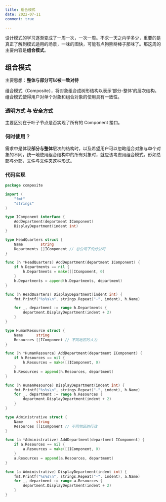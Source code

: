 ```yaml
---
title: 组合模式
date: 2022-07-11
comment: true

---
```


设计模式的学习逐渐变成了一周一次，一次一周。不求一天之内学多少，重要的是真正了解到模式适用的场景，一味的图快，可能有点狗熊掰棒子那味了。那这周的主要内容是**组合模式**。

<!--more-->

## 组合模式

主要思想：**整体与部分可以被一致对待**

组合模式（Composite），将对象组合成树形结构以表示‘部分-整体’的层次结构。组合模式使得用户对单个对象和组合对象的使用具有一致性。



### 透明方式 与 安全方式

主要区别在于叶子节点是否实现了所有的 Component 接口。



### 何时使用？

需求中是体现**部分与整体**层次的结构时，以及希望用户可以忽略组合对象与单个对象的不同，统一地使用组合结构中的所有对象时，就应该考虑用组合模式。形如总部与分部，文件与文件夹这种形式。



### 代码实现

```go
package composite

import (
    "fmt"
    "strings"
)

type IComponent interface {
    AddDepartment(department IComponent)
    DisplayDepartment(indent int)
}

type HeadQuarters struct {
    Name        string
    Departments []IComponent // 总公司下的分公司
}

func (h *HeadQuarters) AddDepartment(department IComponent) {
    if h.Departments == nil {
        h.Departments = make([]IComponent, 0)
    }
    h.Departments = append(h.Departments, department)
}

func (h HeadQuarters) DisplayDepartment(indent int) {
    fmt.Printf("%s%s\n", strings.Repeat("-", indent), h.Name)

    for _, department := range h.Departments {
        department.DisplayDepartment(indent + 2)
    }
}

type HumanResource struct {
    Name      string
    Resources []IComponent // 不同地区的人力
}

func (h *HumanResource) AddDepartment(department IComponent) {
    if h.Resources == nil {
        h.Resources = make([]IComponent, 0)
    }
    h.Resources = append(h.Resources, department)
}

func (h HumanResource) DisplayDepartment(indent int) {
    fmt.Printf("%s%s\n", strings.Repeat("-", indent), h.Name)
    for _, department := range h.Resources {
        department.DisplayDepartment(indent + 2)
    }
}

type Administrative struct {
    Name      string
    Resources []IComponent // 不同地区的行政
}

func (a *Administrative) AddDepartment(department IComponent) {
    if a.Resources == nil {
        a.Resources = make([]IComponent, 0)
    }
    a.Resources = append(a.Resources, department)
}

func (a Administrative) DisplayDepartment(indent int) {
    fmt.Printf("%s%s\n", strings.Repeat("-", indent), a.Name)
    for _, department := range a.Resources {
        department.DisplayDepartment(indent + 2)
    }
}
```
